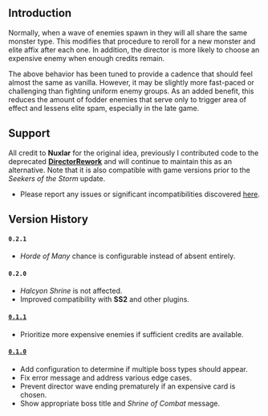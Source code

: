 ## Introduction

Normally, when a wave of enemies spawn in they will all share the same monster type. This modifies that procedure to reroll for a new monster and elite affix after each one. In addition, the director is more likely to choose an expensive enemy when enough credits remain.

The above behavior has been tuned to provide a cadence that should feel almost the same as vanilla. However, it may be slightly more fast-paced or challenging than fighting uniform enemy groups. As an added benefit, this reduces the amount of fodder enemies that serve only to trigger area of effect and lessens elite spam, especially in the late game.

## Support

All credit to **Nuxlar** for the original idea, previously I contributed code to the deprecated [**DirectorRework**](https://thunderstore.io/package/Nuxlar/DirectorRework/1.1.1) and will continue to maintain this as an alternative. Note that it is also compatible with game versions prior to the *Seekers of the Storm* update.

- Please report any issues or significant incompatibilities discovered [here](https://github.com/6thmoon/EnemyVariety/issues).

## Version History

#### `0.2.1`
- *Horde of Many* chance is configurable instead of absent entirely.

#### `0.2.0`
- *Halcyon Shrine* is not affected.
- Improved compatibility with **SS2** and other plugins.

#### [<ins>`0.1.1`</ins>](https://thunderstore.io/package/download/Nuxlar/DirectorRework/1.1.1/)
- Prioritize more expensive enemies if sufficient credits are available.

#### [<ins>`0.1.0`</ins>](https://thunderstore.io/package/download/Nuxlar/DirectorRework/1.1.0/)
- Add configuration to determine if multiple boss types should appear.
- Fix error message and address various edge cases.
- Prevent director wave ending prematurely if an expensive card is chosen.
- Show appropriate boss title and *Shrine of Combat* message.
